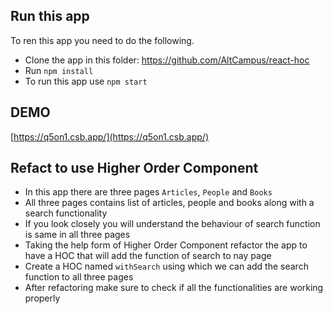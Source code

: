 ## Run this app

To ren this app you need to do the following.

- Clone the app in this folder: https://github.com/AltCampus/react-hoc
- Run `npm install`
- To run this app use `npm start`

## DEMO

[https://q5on1.csb.app/](https://q5on1.csb.app/)

## Refact to use Higher Order Component

- In this app there are three pages `Articles`, `People` and `Books`
- All three pages contains list of articles, people and books along with a search functionality
- If you look closely you will understand the behaviour of search function is same in all three pages
- Taking the help form of Higher Order Component refactor the app to have a HOC that will add the function of search to nay page
- Create a HOC named `withSearch` using which we can add the search function to all three pages
- After refactoring make sure to check if all the functionalities are working properly
